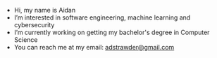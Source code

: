 - Hi, my name is Aidan
- I’m interested in software engineering, machine learning and cybersecurity
- I’m currently working on getting my bachelor's degree in Computer Science
- You can reach me at my email: adstrawder@gmail.com
